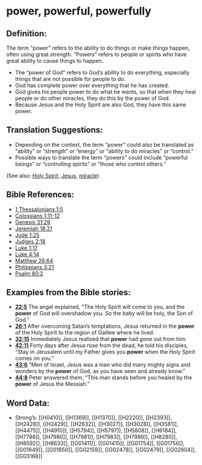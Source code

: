 # power, powerful, powerfully

## Definition:

The term “power” refers to the ability to do things or make things happen, often using great strength. “Powers” refers to people or spirits who have great ability to cause things to happen.

* The “power of God” refers to God’s ability to do everything, especially things that are not possible for people to do.
* God has complete power over everything that he has created.
* God gives his people power to do what he wants, so that when they heal people or do other miracles, they do this by the power of God.
* Because Jesus and the Holy Spirit are also God, they have this same power.

## Translation Suggestions:

* Depending on the context, the term “power” could also be translated as “ability” or “strength” or “energy” or “ability to do miracles” or “control.”
* Possible ways to translate the term “powers” could include “powerful beings” or “controlling spirits” or “those who control others.”

(See also: [Holy Spirit](../kt/holyspirit.md), [Jesus](../kt/jesus.md), [miracle](../kt/miracle.md))

## Bible References:

* [1 Thessalonians 1:5](rc://en/tn/help/1th/01/05)
* [Colossians 1:11-12](rc://en/tn/help/col/01/11)
* [Genesis 31:29](rc://en/tn/help/gen/31/29)
* [Jeremiah 18:21](rc://en/tn/help/jer/18/21)
* [Jude 1:25](rc://en/tn/help/jud/01/25)
* [Judges 2:18](rc://en/tn/help/jdg/02/18)
* [Luke 1:17](rc://en/tn/help/luk/01/17)
* [Luke 4:14](rc://en/tn/help/luk/04/14)
* [Matthew 26:64](rc://en/tn/help/mat/26/64)
* [Philippians 3:21](rc://en/tn/help/php/03/21)
* [Psalm 80:2](rc://en/tn/help/psa/080/02)

## Examples from the Bible stories:

* __[22:5](rc://en/tn/help/obs/22/05)__ The angel explained, “The Holy Spirit will come to you, and the __power__ of God will overshadow you. So the baby will be holy, the Son of God.”
* __[26:1](rc://en/tn/help/obs/26/01)__ After overcoming Satan’s temptations, Jesus returned in the __power__ of the Holy Spirit to the region of Galilee where he lived.
* __[32:15](rc://en/tn/help/obs/32/15)__ Immediately Jesus realized that __power__ had gone out from him.
* __[42:11](rc://en/tn/help/obs/42/11)__ Forty days after Jesus rose from the dead, he told his disciples, “Stay in Jerusalem until my Father gives you __power__ when the Holy Spirit comes on you.”
* __[43:6](rc://en/tn/help/obs/43/06)__ “Men of Israel, Jesus was a man who did many mighty signs and wonders by the __power__ of God, as you have seen and already know.”
* __[44:8](rc://en/tn/help/obs/44/08)__ Peter answered them, “This man stands before you healed by the __power__ of Jesus the Messiah.”

## Word Data:

* Strong’s: [[H0410]], [[H1369]], [[H1370]], [[H2220]], [[H2393]], [[H2428]], [[H2429]], [[H2632]], [[H3027]], [[H3028]], [[H3581]], [[H4475]], [[H4910]], [[H5794]], [[H5797]], [[H5808]], [[H6184]], [[H7786]], [[H7980]], [[H7981]], [[H7983]], [[H7989]], [[H8280]], [[H8592]], [[H8633]], [[G01411]], [[G01415]], [[G01754]], [[G01756]], [[G01849]], [[G01850]], [[G02159]], [[G02478]], [[G02479]], [[G02904]], [[G03168]]

